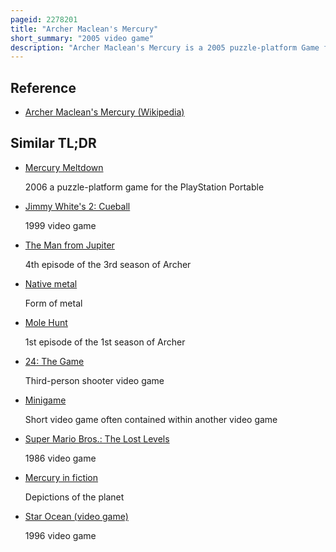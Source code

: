 ```yaml
---
pageid: 2278201
title: "Archer Maclean's Mercury"
short_summary: "2005 video game"
description: "Archer Maclean's Mercury is a 2005 puzzle-platform Game for the Playstation Portable developed by the eponymous british Game Programmer, Archer Maclean and Awesome Studios. The Goal of Mercury is to guide a Drop of Mercury to the appointed Destination by tilting the Stage in a similar Fashion to super Monkey Ball. Levels come in various Varieties that prioritize different Means of Completion of each Level. The Game was conceived when Archer Maclean used a previous Minigame from Jimmy White's Cueball World and added a liquid Metal Physics. It was originally designed to have Motion Controls through a Tilt Sensor Peripheral for the Psp but was never released due to technical Constraints."
---
```


## Reference

- [Archer Maclean's Mercury (Wikipedia)](https://en.wikipedia.org/?curid=2278201)

## Similar TL;DR

- [Mercury Meltdown](/tldr/en/mercury-meltdown)

  2006 a puzzle-platform game for the PlayStation Portable

- [Jimmy White's 2: Cueball](/tldr/en/jimmy-whites-2-cueball)

  1999 video game

- [The Man from Jupiter](/tldr/en/the-man-from-jupiter)

  4th episode of the 3rd season of Archer

- [Native metal](/tldr/en/native-metal)

  Form of metal

- [Mole Hunt](/tldr/en/mole-hunt)

  1st episode of the 1st season of Archer

- [24: The Game](/tldr/en/24-the-game)

  Third-person shooter video game

- [Minigame](/tldr/en/minigame)

  Short video game often contained within another video game

- [Super Mario Bros.: The Lost Levels](/tldr/en/super-mario-bros-the-lost-levels)

  1986 video game

- [Mercury in fiction](/tldr/en/mercury-in-fiction)

  Depictions of the planet

- [Star Ocean (video game)](/tldr/en/star-ocean-video-game)

  1996 video game
